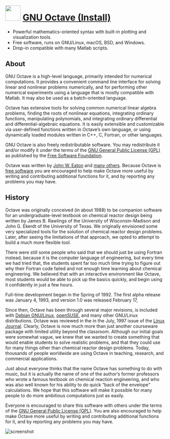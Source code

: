 ﻿# <img src="https://cdn.jsdelivr.net/gh/chtof/chocolatey-packages/automatic/octave.install/octave.install.png" width="48" height="48"/> [GNU Octave (Install)](https://chocolatey.org/packages/octave.install)

- Powerful mathematics-oriented syntax with built-in plotting and visualization tools.
- Free software, runs on GNU/Linux, macOS, BSD, and Windows.
- Drop-in compatible with many Matlab scripts.

## About
GNU Octave is a high-level language, primarily intended for numerical computations. It provides a convenient command line interface for solving linear and nonlinear problems numerically, and for performing other numerical experiments using a language that is mostly compatible with Matlab. It may also be used as a batch-oriented language.

Octave has extensive tools for solving common numerical linear algebra problems, finding the roots of nonlinear equations, integrating ordinary functions, manipulating polynomials, and integrating ordinary differential and differential-algebraic equations. It is easily extensible and customizable via user-defined functions written in Octave’s own language, or using dynamically loaded modules written in C++, C, Fortran, or other languages.

GNU Octave is also freely redistributable software. You may redistribute it and/or modify it under the terms of the [GNU General Public License (GPL)](https://www.gnu.org/copyleft/gpl.html) as published by the [Free Software Foundation](https://www.gnu.org).

Octave was written by [John W. Eaton](mailto:jwe@octave.org) and [many others](https://hg.savannah.gnu.org/hgweb/octave/file/tip/doc/interpreter/contributors.in). Because Octave is [free software](https://www.gnu.org/philosophy/free-sw.html) you are encouraged to help make Octave more useful by writing and contributing additional functions for it, and by reporting any problems you may have.

## History
Octave was originally conceived (in about 1988) to be companion software for an undergraduate-level textbook on chemical reactor design being written by James B. Rawlings of the University of Wisconsin-Madison and John G. Ekerdt of the University of Texas. We originally envisioned some very specialized tools for the solution of chemical reactor design problems. Later, after seeing the limitations of that approach, we opted to attempt to build a much more flexible tool.

There were still some people who said that we should just be using Fortran instead, because it is the computer language of engineering, but every time we had tried that, the students spent far too much time trying to figure out why their Fortran code failed and not enough time learning about chemical engineering. We believed that with an interactive environment like Octave, most students would be able to pick up the basics quickly, and begin using it confidently in just a few hours.

Full-time development began in the Spring of 1992. The first alpha release was January 4, 1993, and version 1.0 was released February 17,

Since then, Octave has been through several major revisions, is included with [Debian GNU/Linux](https://www.debian.org), [openSUSE](https://www.opensuse.org), and many other GNU/Linux distributions. Octave was reviewed in the in the July, 1997 issue of the [Linux Journal](http://www.linuxjournal.com/article/1225).
Clearly, Octave is now much more than just another courseware package with limited utility beyond the classroom. Although our initial goals were somewhat vague, we knew that we wanted to create something that would enable students to solve realistic problems, and that they could use for many things other than chemical reactor design problems. Today, thousands of people worldwide are using Octave in teaching, research, and commercial applications.

Just about everyone thinks that the name Octave has something to do with music, but it is actually the name of one of the author’s former professors who wrote a famous textbook on chemical reaction engineering, and who was also well known for his ability to do quick “back of the envelope” calculations. We hope that this software will make it possible for many people to do more ambitious computations just as easily.

Everyone is encouraged to share this software with others under the terms of the [GNU General Public License (GPL)](https://www.gnu.org/copyleft/gpl.html). You are also encouraged to help make Octave more useful by writing and contributing additional functions for it, and by reporting any problems you may have.

![screenshot](https://cdn.jsdelivr.net/gh/chtof/chocolatey-packages/automatic/octave.install/screenshot.png)